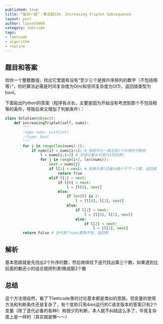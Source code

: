 ```yaml
---
published: true
title: “每日一题”：算法题334. Increasing Triplet Subsequence
layout: post
author: linnet8989
category: leetcode
tags:
- leetcode
- algorithm
- routine
---
```


## 题目和答案
给你一个整数数组，找出它里面有没有“至少三个是按升序排列的数字（不包括相等）”，你的算法必需是时间复杂度为O(n)和空间复杂度为O(1)，返回值类型为bool。

下面贴出Python的答案（程序有点长，主要是因为开始没有考虑到那个不包括相等的条件，导致后来又增加了判断条件）：

```python
class Solution(object):
    def increasingTriplet(self, nums):
        """
        :type nums: List[int]
        :rtype: bool
        """
        for i in range(len(nums)-1):
            if nums[i] < nums[i+1]: # 排除开头一直没有2个升序的子数组
                l = nums[i:i+2] # 存储在最长长度为3的列表l
                for j in range(i+2, len(nums)):
                    next = nums[j]
                    if l[1] < next: # 如果列表l的最大数小于下一个数，返回真
                        return True
                    elif l[1] > next:
                        if l[0] < next:
                            l = [l[0], next]
                        else:
                            if len(l) is 2:
                                l = [l[0], l[1], next]
                            else:
                                if l[2] > next:
                                    l = [l[0], l[1], next]
                                else:
                                    if l[2] < next:
                                        l = [l[2], next]
        return False # 迭代整个nums都找不到，返回假
```

## 解析
基本思路就是先找出2个升序的数，然后继续往下迭代找出第三个数，如果遇到比前面的数还小的组合就把列表l换成那2个数

<!-- more -->

## 总结
这个方法很自然，看了下leetcode里的讨论基本都是类似的思路，但变量的使用方法和判断条件还是复杂了，有个宣称只用4ms运行的C语言版本的答案只有2个变量（除了迭代必备的各种i）和很少的判断，本人就不纠结这么多了，毕竟复杂度上是一样的（其实就是懒～～）
